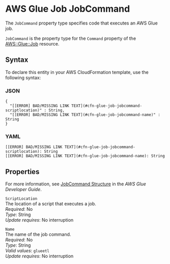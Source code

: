 # AWS Glue Job JobCommand<a name="aws-properties-glue-job-jobcommand"></a>

<a name="aws-properties-glue-job-jobcommand-description"></a>The `JobCommand` property type specifies code that executes an AWS Glue job\.

<a name="aws-properties-glue-job-jobcommand-inheritance"></a> `JobCommand` is the property type for the `Command` property of the [AWS::Glue::Job](aws-resource-glue-job.md) resource\.

## Syntax<a name="aws-properties-glue-job-jobcommand-syntax"></a>

To declare this entity in your AWS CloudFormation template, use the following syntax:

### JSON<a name="aws-properties-glue-job-jobcommand-syntax.json"></a>

```
{
  "[[ERROR] BAD/MISSING LINK TEXT](#cfn-glue-job-jobcommand-scriptlocation)" : String,
  "[[ERROR] BAD/MISSING LINK TEXT](#cfn-glue-job-jobcommand-name)" : String
}
```

### YAML<a name="aws-properties-glue-job-jobcommand-syntax.yaml"></a>

```
[[ERROR] BAD/MISSING LINK TEXT](#cfn-glue-job-jobcommand-scriptlocation): String
[[ERROR] BAD/MISSING LINK TEXT](#cfn-glue-job-jobcommand-name): String
```

## Properties<a name="aws-properties-glue-job-jobcommand-properties"></a>

For more information, see [JobCommand Structure](http://docs.aws.amazon.com/glue/latest/dg/aws-glue-api-jobs-job.html#aws-glue-api-jobs-job-JobCommand) in the *AWS Glue Developer Guide*\.

`ScriptLocation`  
The location of a script that executes a job\.  
 *Required*: No  
 *Type*: String  
 *Update requires*: No interruption 

`Name`  
The name of the job command\.  
 *Required*: No  
 *Type*: String  
 *Valid values*: `glueetl`  
 *Update requires*: No interruption 